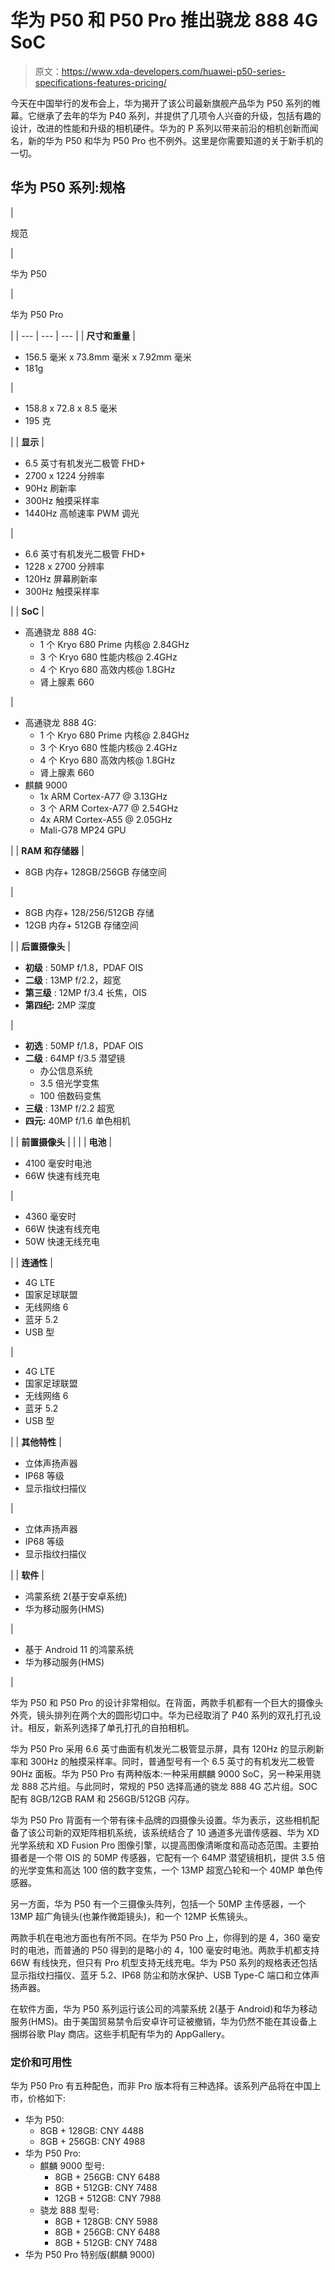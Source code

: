 # 华为 P50 和 P50 Pro 推出骁龙 888 4G SoC

> 原文：<https://www.xda-developers.com/huawei-p50-series-specifications-features-pricing/>

今天在中国举行的发布会上，华为揭开了该公司最新旗舰产品华为 P50 系列的帷幕。它继承了去年的华为 P40 系列，并提供了几项令人兴奋的升级，包括有趣的设计，改进的性能和升级的相机硬件。华为的 P 系列以带来前沿的相机创新而闻名，新的华为 P50 和华为 P50 Pro 也不例外。这里是你需要知道的关于新手机的一切。

## 华为 P50 系列:规格

| 

规范

 | 

华为 P50

 | 

华为 P50 Pro

 |
| --- | --- | --- |
| **尺寸和重量** | 

*   156.5 毫米 x 73.8mm 毫米 x 7.92mm 毫米
*   181g

 | 

*   158.8 x 72.8 x 8.5 毫米
*   195 克

 |
| **显示** | 

*   6.5 英寸有机发光二极管 FHD+
*   2700 x 1224 分辨率
*   90Hz 刷新率
*   300Hz 触摸采样率
*   1440Hz 高帧速率 PWM 调光

 | 

*   6.6 英寸有机发光二极管 FHD+
*   1228 x 2700 分辨率
*   120Hz 屏幕刷新率
*   300Hz 触摸采样率

 |
| **SoC** | 

*   高通骁龙 888 4G:
    *   1 个 Kryo 680 Prime 内核@ 2.84GHz
    *   3 个 Kryo 680 性能内核@ 2.4GHz
    *   4 个 Kryo 680 高效内核@ 1.8GHz
    *   肾上腺素 660

 | 

*   高通骁龙 888 4G:
    *   1 个 Kryo 680 Prime 内核@ 2.84GHz
    *   3 个 Kryo 680 性能内核@ 2.4GHz
    *   4 个 Kryo 680 高效内核@ 1.8GHz
    *   肾上腺素 660
*   麒麟 9000
    *   1x ARM Cortex-A77 @ 3.13GHz
    *   3 个 ARM Cortex-A77 @ 2.54GHz
    *   4x ARM Cortex-A55 @ 2.05GHz
    *   Mali-G78 MP24 GPU

 |
| **RAM 和存储器** | 

*   8GB 内存+ 128GB/256GB 存储空间

 | 

*   8GB 内存+ 128/256/512GB 存储
*   12GB 内存+ 512GB 存储空间

 |
| **后置摄像头** | 

*   **初级** : 50MP f/1.8，PDAF OIS
*   **二级** : 13MP f/2.2，超宽
*   **第三级** : 12MP f/3.4 长焦，OIS
*   **第四纪:** 2MP 深度

 | 

*   **初选** : 50MP f/1.8，PDAF OIS
*   **二级** : 64MP f/3.5 潜望镜
    *   办公信息系统
    *   3.5 倍光学变焦
    *   100 倍数码变焦
*   **三级** : 13MP f/2.2 超宽
*   **四元:** 40MP f/1.6 单色相机

 |
| **前置摄像头** |  |  |
| **电池** | 

*   4100 毫安时电池
*   66W 快速有线充电

 | 

*   4360 毫安时
*   66W 快速有线充电
*   50W 快速无线充电

 |
| **连通性** | 

*   4G LTE
*   国家足球联盟
*   无线网络 6
*   蓝牙 5.2
*   USB 型

 | 

*   4G LTE
*   国家足球联盟
*   无线网络 6
*   蓝牙 5.2
*   USB 型

 |
| **其他特性** | 

*   立体声扬声器
*   IP68 等级
*   显示指纹扫描仪

 | 

*   立体声扬声器
*   IP68 等级
*   显示指纹扫描仪

 |
| **软件** | 

*   鸿蒙系统 2(基于安卓系统)
*   华为移动服务(HMS)

 | 

*   基于 Android 11 的鸿蒙系统
*   华为移动服务(HMS)

 |

华为 P50 和 P50 Pro 的设计非常相似。在背面，两款手机都有一个巨大的摄像头外壳，镜头排列在两个大的圆形切口中。华为已经取消了 P40 系列的双孔打孔设计。相反，新系列选择了单孔打孔的自拍相机。

华为 P50 Pro 采用 6.6 英寸曲面有机发光二极管显示屏，具有 120Hz 的显示刷新率和 300Hz 的触摸采样率。同时，普通型号有一个 6.5 英寸的有机发光二极管 90Hz 面板。华为 P50 Pro 有两种版本:一种采用麒麟 9000 SoC，另一种采用骁龙 888 芯片组。与此同时，常规的 P50 选择高通的骁龙 888 4G 芯片组。SOC 配有 8GB/12GB RAM 和 256GB/512GB 闪存。

华为 P50 Pro 背面有一个带有徕卡品牌的四摄像头设置。华为表示，这些相机配备了该公司新的双矩阵相机系统，该系统结合了 10 通道多光谱传感器、华为 XD 光学系统和 XD Fusion Pro 图像引擎，以提高图像清晰度和高动态范围。主要拍摄者是一个带 OIS 的 50MP 传感器，它配有一个 64MP 潜望镜相机，提供 3.5 倍的光学变焦和高达 100 倍的数字变焦，一个 13MP 超宽凸轮和一个 40MP 单色传感器。

另一方面，华为 P50 有一个三摄像头阵列，包括一个 50MP 主传感器，一个 13MP 超广角镜头(也兼作微距镜头)，和一个 12MP 长焦镜头。

两款手机在电池方面也有所不同。在华为 P50 Pro 上，你得到的是 4，360 毫安时的电池，而普通的 P50 得到的是略小的 4，100 毫安时电池。两款手机都支持 66W 有线快充，但只有 Pro 机型支持无线充电。华为 P50 系列的规格表还包括显示指纹扫描仪、蓝牙 5.2、IP68 防尘和防水保护、USB Type-C 端口和立体声扬声器。

在软件方面，华为 P50 系列运行该公司的鸿蒙系统 2(基于 Android)和华为移动服务(HMS)。由于美国贸易禁令后安卓许可证被撤销，华为仍然不能在其设备上捆绑谷歌 Play 商店。这些手机配有华为的 AppGallery。

### 定价和可用性

华为 P50 Pro 有五种配色，而非 Pro 版本将有三种选择。该系列产品将在中国上市，价格如下:

*   华为 P50:
    *   8GB + 128GB: CNY 4488
    *   8GB + 256GB: CNY 4988
*   华为 P50 Pro:
    *   麒麟 9000 型号:
        *   8GB + 256GB: CNY 6488
        *   8GB + 512GB: CNY 7488
        *   12GB + 512GB: CNY 7988
    *   骁龙 888 型号:
        *   8GB + 128GB: CNY 5988
        *   8GB + 256GB: CNY 6488
        *   8GB + 512GB: CNY 7488
*   华为 P50 Pro 特别版(麒麟 9000)
